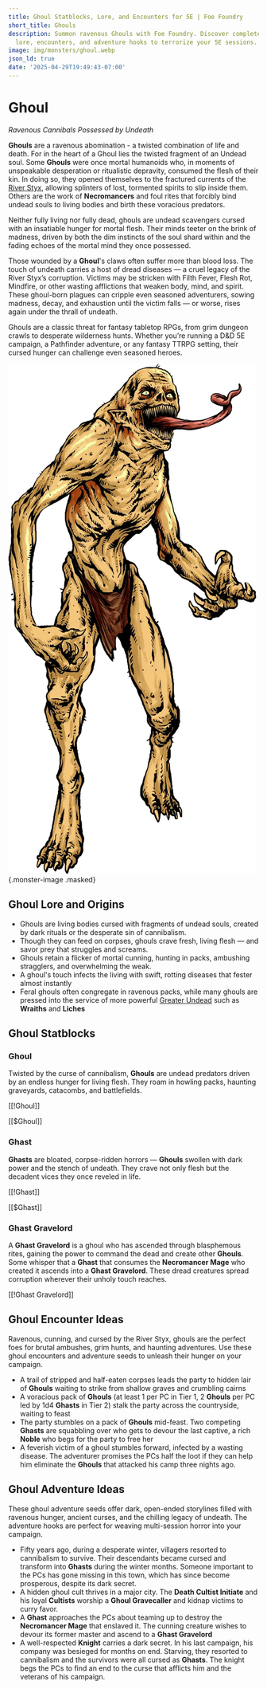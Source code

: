 ```yaml
---
title: Ghoul Statblocks, Lore, and Encounters for 5E | Foe Foundry
short_title: Ghouls
description: Summon ravenous Ghouls with Foe Foundry. Discover complete statblocks,
  lore, encounters, and adventure hooks to terrorize your 5E sessions.
image: img/monsters/ghoul.webp
json_ld: true
date: '2025-04-29T19:49:43-07:00'
---
```

# Ghoul

*Ravenous Cannibals Possessed by Undeath*

**Ghouls** are a ravenous abomination - a twisted combination of life and death. For in the heart of a Ghoul lies the twisted fragment of an Undead soul. Some **Ghouls** were once mortal humanoids who, in moments of unspeakable desperation or ritualistic depravity, consumed the flesh of their kin. In doing so, they opened themselves to the fractured currents of the [River Styx](../families/undead.md#the-river-styx), allowing splinters of lost, tormented spirits to slip inside them. Others are the work of **Necromancers** and foul rites that forcibly bind undead souls to living bodies and birth these voracious predators.

Neither fully living nor fully dead, ghouls are undead scavengers cursed with an insatiable hunger for mortal flesh. Their minds teeter on the brink of madness, driven by both the dim instincts of the soul shard within and the fading echoes of the mortal mind they once possessed.

Those wounded by a **Ghoul**'s claws often suffer more than blood loss. The touch of undeath carries a host of dread diseases — a cruel legacy of the River Styx’s corruption. Victims may be stricken with Filth Fever, Flesh Rot, Mindfire, or other wasting afflictions that weaken body, mind, and spirit. These ghoul-born plagues can cripple even seasoned adventurers, sowing madness, decay, and exhaustion until the victim falls — or worse, rises again under the thrall of undeath.

Ghouls are a classic threat for fantasy tabletop RPGs, from grim dungeon crawls to desperate wilderness hunts. Whether you’re running a D&D 5E campaign, a Pathfinder adventure, or any fantasy TTRPG setting, their cursed hunger can challenge even seasoned heroes.

![Undead ghoul with decaying flesh and slavering jaws lunging from the shadows](../img/monsters/ghoul.webp){.monster-image .masked}

## Ghoul Lore and Origins

- Ghouls are living bodies cursed with fragments of undead souls, created by dark rituals or the desperate sin of cannibalism.
- Though they can feed on corpses, ghouls crave fresh, living flesh — and savor prey that struggles and screams.
- Ghouls retain a flicker of mortal cunning, hunting in packs, ambushing stragglers, and overwhelming the weak.
- A ghoul's touch infects the living with swift, rotting diseases that fester almost instantly
- Feral ghouls often congregate in ravenous packs, while many ghouls are pressed into the service of more powerful [Greater Undead](../families/undead.md#greater-undead) such as **Wraiths** and **Liches**

## Ghoul Statblocks

### Ghoul

Twisted by the curse of cannibalism, **Ghouls** are undead predators driven by an endless hunger for living flesh. They roam in howling packs, haunting graveyards, catacombs, and battlefields.

[[!Ghoul]]

[[$Ghoul]]

### Ghast

**Ghasts** are bloated, corpse-ridden horrors — **Ghouls** swollen with dark power and the stench of undeath. They crave not only flesh but the decadent vices they once reveled in life.

[[!Ghast]]

[[$Ghast]]

### Ghast Gravelord

A **Ghast Gravelord** is a ghoul who has ascended through blasphemous rites, gaining the power to command the dead and create other **Ghouls**. Some whisper that a **Ghast** that consumes the **Necromancer Mage** who created it ascends into a **Ghast Gravelord**. These dread creatures spread corruption wherever their unholy touch reaches.

[[!Ghast Gravelord]]

## Ghoul Encounter Ideas

Ravenous, cunning, and cursed by the River Styx, ghouls are the perfect foes for brutal ambushes, grim hunts, and haunting adventures. Use these ghoul encounters and adventure seeds to unleash their hunger on your campaign.

- A trail of stripped and half-eaten corpses leads the party to hidden lair of **Ghouls** waiting to strike from shallow graves and crumbling cairns
- A voracious pack of **Ghouls** (at least 1 per PC in Tier 1, 2 **Ghouls** per PC led by 1d4 **Ghasts** in Tier 2) stalk the party across the countryside, waiting to feast
- The party stumbles on a pack of **Ghouls** mid-feast. Two competing **Ghasts** are squabbling over who gets to devour the last captive, a rich **Noble** who begs for the party to free her
- A feverish victim of a ghoul stumbles forward, infected by a wasting disease. The adventurer promises the PCs half the loot if they can help him eliminate the **Ghouls** that attacked his camp three nights ago.

## Ghoul Adventure Ideas

These ghoul adventure seeds offer dark, open-ended storylines filled with ravenous hunger, ancient curses, and the chilling legacy of undeath. The adventure hooks are perfect for weaving multi-session horror into your campaign.

- Fifty years ago, during a desperate winter, villagers resorted to cannibalism to survive. Their descendants became cursed and transform into **Ghasts** during the winter months. Someone important to the PCs has gone missing in this town, which has since become prosperous, despite its dark secret.
- A hidden ghoul cult thrives in a major city. The **Death Cultist Initiate** and his loyal **Cultists** worship a **Ghoul Gravecaller** and kidnap victims to curry favor.
- A **Ghast** approaches the PCs about teaming up to destroy the **Necromancer Mage** that enslaved it. The cunning creature wishes to devour its former master and ascend to a **Ghast Gravelord**
- A well-respected **Knight** carries a dark secret. In his last campaign, his company was besieged for months on end. Starving, they resorted to cannibalism and the survivors were all cursed as **Ghasts**. The knight begs the PCs to find an end to the curse that afflicts him and the veterans of his campaign.